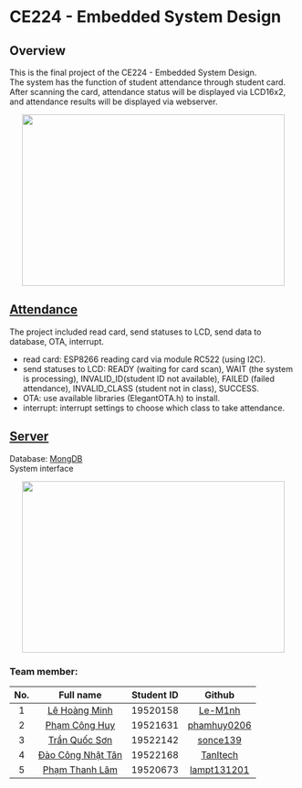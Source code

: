 # CE224 - Embedded System Design
## Overview
This is the final project of the CE224 - Embedded System Design.  
The system has the function of student attendance through student card. After scanning the card, attendance status will be displayed via LCD16x2, and attendance results will be displayed via webserver.
<p align="center">
  <img width="460" height="300" src="https://scontent.xx.fbcdn.net/v/t1.15752-9/s320x320/263279186_170641265246242_8812481336949471079_n.png?_nc_cat=110&ccb=1-5&_nc_sid=aee45a&_nc_ohc=WkogxehIJsoAX-2LyIi&_nc_ad=z-m&_nc_cid=0&_nc_ht=scontent.xx&oh=ccb09fe6331b17ec34e2acecdda9506a&oe=61D55905">
</p>

## [Attendance](https://github.com/Le-M1nh/attendanceRFID/tree/master/AttendanceNode)
The project included read card, send statuses to LCD, send data to database, OTA, interrupt. 
- read card: ESP8266 reading card via module RC522 (using I2C).
- send statuses to LCD: READY (waiting for card scan), WAIT (the system is processing), INVALID_ID(student ID not available), FAILED (failed attendance), INVALID_CLASS (student not in class), SUCCESS.
- OTA: use available libraries (ElegantOTA.h) to install.
- interrupt: interrupt settings to choose which class to take attendance.

## [Server](https://github.com/Le-M1nh/attendanceRFID/tree/master/Server)
Database: [MongDB](https://www.mongodb.com/)  
System interface

<p align="center">
  <img width="460" height="300" src="https://scontent.xx.fbcdn.net/v/t1.15752-9/p206x206/263544619_954314278509847_4674632640142437778_n.png?_nc_cat=110&ccb=1-5&_nc_sid=aee45a&_nc_ohc=c3ks_Ek4CTEAX-pZVRT&_nc_ad=z-m&_nc_cid=0&_nc_ht=scontent.xx&oh=31f85938b5b395c11a4741a39735f82f&oe=61D6516B">
</p>

### Team member:
|No.| Full name             |Student ID     |Github|
|:-:|:---------------------:|:---------:|:--------:|
| 1	|[Lê Hoàng Minh](mailto:19520158@gm.uit.edu.vn)| 19520158	|[Le-M1nh](https://github.com/Le-M1nh)|
| 2	|[Phạm Công Huy](mailto:19521631@gm.uit.edu.vn)| 19521631	  |[phamhuy0206](https://github.com/phamhuy0206)|
| 3	|[Trần Quốc Sơn](mailto:19522142@gm.uit.edu.vn)| 19522142	  |[sonce139](https://github.com/sonce139)|
| 4	|[Đào Công Nhật Tân](mailto:195221687@gm.uit.edu.vn)| 19522168	  |[TanItech](https://github.com/TanItech)|
| 5	|[Phạm Thanh Lâm](mailto:19520673@gm.uit.edu.vn)| 19520673	  |[lampt131201](https://github.com/lampt131201)|
